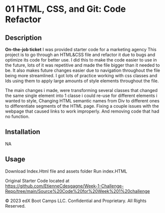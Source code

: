 # 01 HTML, CSS, and Git: Code Refactor

## Description

**On-the-job ticket**
I was provided starter code for a marketing agency
This project is to go through an HTML&CSS file and refactor it due to bugs and optimize its code for better use. I did this to make the code easier to use in the future, lots of it was repetitive and made the file bigger than it needed to be. It also makes future changes easier due to navigation throughout the file being more streamlined. I got lots of practice working with css classes and Ids using them to apply large amounts of style elements throughout the file.

The main changes i made, were transforming several classes that changed the same single element into 1 classe i could re-use for different elements i wanted to style, Changing HTML semantic names from Div to different ones to differentiate segments of the HTML page. Fixing a couple issues with the webpage that caused links to work improperly. And removing code that had no function.


## Installation

NA

## Usage 

Download Index.Html file and assets folder
Run index.HTML

Original Starter Code located at https://github.com/EtienneCdesgagne/Week-1-Challenge-Repo/tree/main/Source%20Code%20for%20Week%201%20challenge

© 2023 edX Boot Camps LLC. Confidential and Proprietary. All Rights Reserved.
